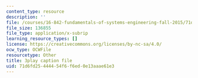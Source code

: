 ```yaml
---
content_type: resource
description: ''
file: /courses/16-842-fundamentals-of-systems-engineering-fall-2015/71d6fd25444454f6f6ed0e13aaae61e3_9AtMQqCBdhw.srt
file_size: 136855
file_type: application/x-subrip
learning_resource_types: []
license: https://creativecommons.org/licenses/by-nc-sa/4.0/
ocw_type: OCWFile
resourcetype: Other
title: 3play caption file
uid: 71d6fd25-4444-54f6-f6ed-0e13aaae61e3
---
```

